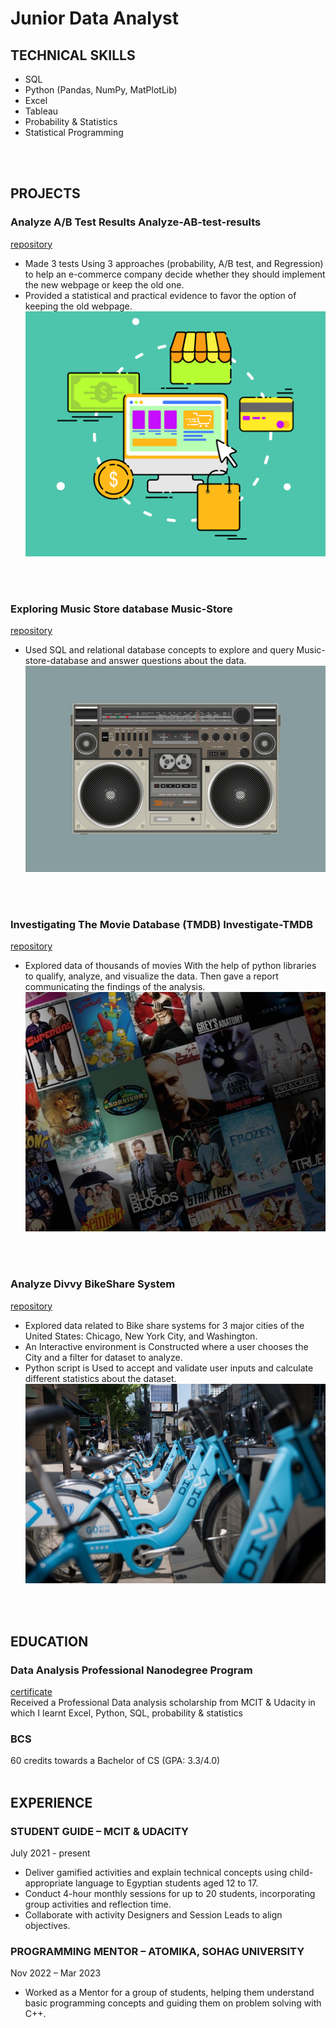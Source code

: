# Junior Data Analyst

## TECHNICAL SKILLS
- SQL
-	Python (Pandas, NumPy, MatPlotLib)
-	Excel
-	Tableau
-	Probability & Statistics 
-	Statistical Programming
<br>
<br>

## PROJECTS
### Analyze A/B Test Results Analyze-AB-test-results
[repository](https://github.com/Ahmed-Mohamed-Fahmey/Analyze_ab_test_results)
-	Made 3 tests Using 3 approaches (probability, A/B test, and Regression) to help an e-commerce company decide whether they should implement the new webpage or keep the old one.
-	Provided a statistical and practical evidence to favor the option of keeping the old webpage.
![shopping](/assets/img/shopping-5217035_1280.png)
<br>
<br>

### Exploring Music Store database Music-Store
[repository](https://github.com/Ahmed-Mohamed-Fahmey/Music_Store)
-	Used SQL and relational database concepts to explore and query Music-store-database and answer questions about the data.
![music-store](/assets/img/radio-cassette-3634616_1280.jpg)
<br>
<br>

### Investigating The Movie Database (TMDB) Investigate-TMDB
[repository](https://github.com/Ahmed-Mohamed-Fahmey/Investigate-TMDB)
-	Explored data of thousands of movies With the help of python libraries to qualify, analyze, and visualize the data. Then gave a report communicating the findings of the analysis.
![tmdb](/assets/img/tmdb.jpg)
<br>
<br>

### Analyze Divvy BikeShare System
[repository](https://github.com/Ahmed-Mohamed-Fahmey/Bike-Share)
- Explored data related to Bike share systems for 3 major cities of the United States: Chicago, New York City, and Washington.
- An Interactive environment is Constructed where a user chooses the City and a filter for dataset to analyze.
- Python script is Used to accept and validate user inputs and calculate different statistics about the dataset.
![bikeshare](/assets/img/bikeshare.jpg)
<br>
<br>

## EDUCATION
### Data Analysis Professional Nanodegree Program
[certificate](https://graduation.udacity.com/confirm/JNA74KND)
<br>
Received a Professional Data analysis scholarship from MCIT & Udacity in which I learnt Excel, Python, SQL, probability & statistics
### BCS
60 credits towards a Bachelor of CS (GPA: 3.3/4.0)
<br>
<br>

## EXPERIENCE
### STUDENT GUIDE – MCIT & UDACITY
July 2021 - present
-	Deliver gamified activities and explain technical concepts using child-appropriate language to Egyptian students aged 12 to 17.
-	Conduct 4-hour monthly sessions for up to 20 students, incorporating group activities and reflection time.
-	Collaborate with activity Designers and Session Leads to align objectives.

### PROGRAMMING MENTOR – ATOMIKA, SOHAG UNIVERSITY
Nov 2022 – Mar 2023
-	Worked as a Mentor for a group of students, helping them understand basic programming concepts and guiding them on problem solving with C++.

